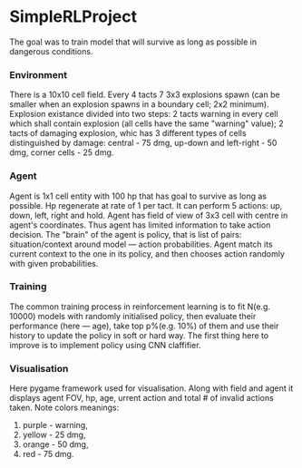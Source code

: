 # SimpleRLProject
The goal was to train model that will survive as long as possible in dangerous conditions.

### Environment
There is a 10x10 cell field. Every 4 tacts 7 3x3 explosions spawn (can be smaller when an explosion spawns in a boundary cell; 2x2 minimum). 
Explosion existance divided into two steps: 2 tacts warning in every cell which shall contain explosion (all cells have the same "warning" value); 
2 tacts of damaging explosion, whic has 3 different types of cells distinguished by damage: central - 75 dmg, up-down and left-right - 50 dmg, corner cells - 25 dmg.

### Agent
Agent is 1x1 cell entity with 100 hp that has goal to survive as long as possible. Hp regenerate at rate of 1 per tact. It can perform 5 actions: up, down, left, right and hold. 
Agent has field of view of 3x3 cell with centre in agent's coordinates. Thus agent has limited information to take action decision.
The "brain" of the agent is policy, that is list of pairs: situation/context around model — action probabilities. Agent match its current context to the one in its policy,
and then chooses action randomly with given probabilities.

### Training
The common training process in reinforcement learning is to fit N(e.g. 10000) models with randomly initialised policy, then evaluate their performance (here — age),
take top p%(e.g. 10%) of them and use their history to update the policy in soft or hard way.
The first thing here to improve is to implement policy using CNN claffifier.

### Visualisation
Here pygame framework used for visualisation. Along with field and agent it displays agent FOV, hp, age, urrent action and total # of invalid actions taken.
Note colors meanings:
1. purple - warning,
2. yellow - 25 dmg,
3. orange - 50 dmg,
4. red - 75 dmg.
